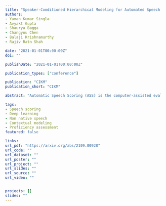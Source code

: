 ```yaml
---
title: "Speaker-Conditioned Hierarchical Modeling for Automated Speech Scoring"
authors:
- Yaman Kumar Singla
- Avyakt Gupta
- Shaurya Bagga
- Changyou Chen
- Balaji Krishnamurthy
- Rajiv Ratn Shah

date: "2021-01-01T00:00:00Z"
doi: ""

publishDate: "2021-01-01T00:00:00Z"

publication_types: ["conference"]

publication: "CIKM"
publication_short: "CIKM"

abstract: "Automatic Speech Scoring (ASS) is the computer-assisted evaluation of a candidate's speaking proficiency in a language. ASS systems face many challenges like open grammar, variable pronunciations, and unstructured or semi-structured content. Recent deep learning approaches have shown some promise in this domain. However, most of these approaches focus on extracting features from a single audio, making them suffer from the lack of speaker-specific context required to model such a complex task. We propose a novel deep learning technique for non-native ASS, called speaker-conditioned hierarchical modeling. In our technique, we take advantage of the fact that oral proficiency tests rate multiple responses for a candidate. We extract context vectors from these responses and feed them as additional speaker-specific context to our network to score a particular response. We compare our technique with strong baselines and find that such modeling improves the model's average performance by 6.92% (maximum = 12.86%, minimum = 4.51%). We further show both quantitative and qualitative insights into the importance of this additional context in solving the problem of ASS."

tags:
- Speech scoring
- Deep learning
- Non native speech
- Contextual modeling
- Proficiency assessment
featured: false

links:
url_pdf: "https://arxiv.org/abs/2109.00928"
url_code: ""
url_dataset: ""
url_poster: ""
url_project: ""
url_slides: ""
url_source: ""
url_video: ""


projects: []
slides: ""
---
```


